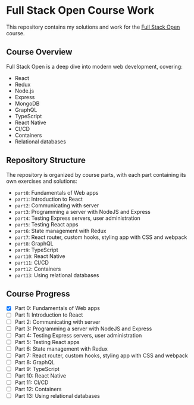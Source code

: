 # Full Stack Open Course Work

This repository contains my solutions and work for the [Full Stack Open](https://fullstackopen.com/en/) course.

## Course Overview

Full Stack Open is a deep dive into modern web development, covering:

- React
- Redux
- Node.js
- Express
- MongoDB
- GraphQL
- TypeScript
- React Native
- CI/CD
- Containers
- Relational databases

## Repository Structure

The repository is organized by course parts, with each part containing its own exercises and solutions:

- `part0`: Fundamentals of Web apps
- `part1`: Introduction to React
- `part2`: Communicating with server
- `part3`: Programming a server with NodeJS and Express
- `part4`: Testing Express servers, user administration
- `part5`: Testing React apps
- `part6`: State management with Redux
- `part7`: React router, custom hooks, styling app with CSS and webpack
- `part8`: GraphQL
- `part9`: TypeScript
- `part10`: React Native
- `part11`: CI/CD
- `part12`: Containers
- `part13`: Using relational databases

## Course Progress

- [x] Part 0: Fundamentals of Web apps
- [ ] Part 1: Introduction to React
- [ ] Part 2: Communicating with server
- [ ] Part 3: Programming a server with NodeJS and Express
- [ ] Part 4: Testing Express servers, user administration
- [ ] Part 5: Testing React apps
- [ ] Part 6: State management with Redux
- [ ] Part 7: React router, custom hooks, styling app with CSS and webpack
- [ ] Part 8: GraphQL
- [ ] Part 9: TypeScript
- [ ] Part 10: React Native
- [ ] Part 11: CI/CD
- [ ] Part 12: Containers
- [ ] Part 13: Using relational databases
